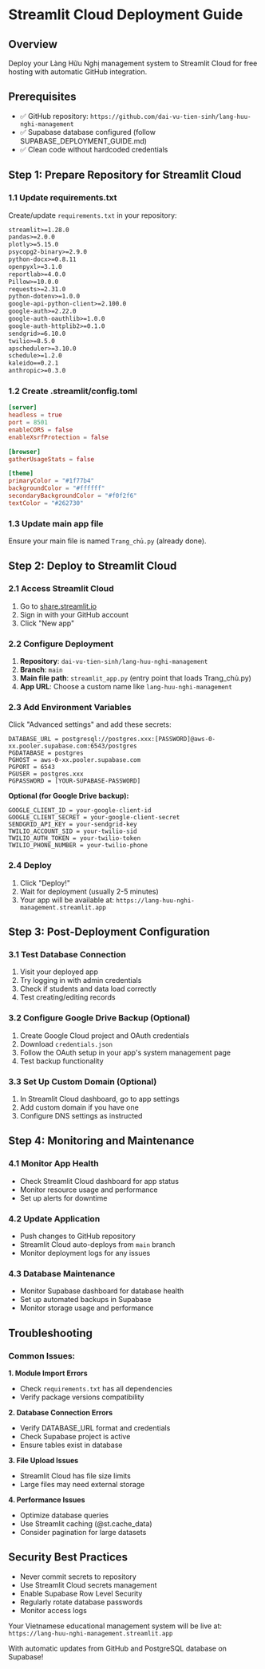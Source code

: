 # Streamlit Cloud Deployment Guide

## Overview
Deploy your Làng Hữu Nghị management system to Streamlit Cloud for free hosting with automatic GitHub integration.

## Prerequisites
- ✅ GitHub repository: `https://github.com/dai-vu-tien-sinh/lang-huu-nghi-management`
- ✅ Supabase database configured (follow SUPABASE_DEPLOYMENT_GUIDE.md)
- ✅ Clean code without hardcoded credentials

## Step 1: Prepare Repository for Streamlit Cloud

### 1.1 Update requirements.txt
Create/update `requirements.txt` in your repository:

```txt
streamlit>=1.28.0
pandas>=2.0.0
plotly>=5.15.0
psycopg2-binary>=2.9.0
python-docx>=0.8.11
openpyxl>=3.1.0
reportlab>=4.0.0
Pillow>=10.0.0
requests>=2.31.0
python-dotenv>=1.0.0
google-api-python-client>=2.100.0
google-auth>=2.22.0
google-auth-oauthlib>=1.0.0
google-auth-httplib2>=0.1.0
sendgrid>=6.10.0
twilio>=8.5.0
apscheduler>=3.10.0
schedule>=1.2.0
kaleido==0.2.1
anthropic>=0.3.0
```

### 1.2 Create .streamlit/config.toml
```toml
[server]
headless = true
port = 8501
enableCORS = false
enableXsrfProtection = false

[browser]
gatherUsageStats = false

[theme]
primaryColor = "#1f77b4"
backgroundColor = "#ffffff"
secondaryBackgroundColor = "#f0f2f6"
textColor = "#262730"
```

### 1.3 Update main app file
Ensure your main file is named `Trang_chủ.py` (already done).

## Step 2: Deploy to Streamlit Cloud

### 2.1 Access Streamlit Cloud
1. Go to [share.streamlit.io](https://share.streamlit.io)
2. Sign in with your GitHub account
3. Click "New app"

### 2.2 Configure Deployment
1. **Repository**: `dai-vu-tien-sinh/lang-huu-nghi-management`
2. **Branch**: `main`
3. **Main file path**: `streamlit_app.py` (entry point that loads Trang_chủ.py)
4. **App URL**: Choose a custom name like `lang-huu-nghi-management`

### 2.3 Add Environment Variables
Click "Advanced settings" and add these secrets:

```
DATABASE_URL = postgresql://postgres.xxx:[PASSWORD]@aws-0-xx.pooler.supabase.com:6543/postgres
PGDATABASE = postgres
PGHOST = aws-0-xx.pooler.supabase.com
PGPORT = 6543
PGUSER = postgres.xxx
PGPASSWORD = [YOUR-SUPABASE-PASSWORD]
```

**Optional (for Google Drive backup):**
```
GOOGLE_CLIENT_ID = your-google-client-id
GOOGLE_CLIENT_SECRET = your-google-client-secret
SENDGRID_API_KEY = your-sendgrid-key
TWILIO_ACCOUNT_SID = your-twilio-sid
TWILIO_AUTH_TOKEN = your-twilio-token
TWILIO_PHONE_NUMBER = your-twilio-phone
```

### 2.4 Deploy
1. Click "Deploy!"
2. Wait for deployment (usually 2-5 minutes)
3. Your app will be available at: `https://lang-huu-nghi-management.streamlit.app`

## Step 3: Post-Deployment Configuration

### 3.1 Test Database Connection
1. Visit your deployed app
2. Try logging in with admin credentials
3. Check if students and data load correctly
4. Test creating/editing records

### 3.2 Configure Google Drive Backup (Optional)
1. Create Google Cloud project and OAuth credentials
2. Download `credentials.json` 
3. Follow the OAuth setup in your app's system management page
4. Test backup functionality

### 3.3 Set Up Custom Domain (Optional)
1. In Streamlit Cloud dashboard, go to app settings
2. Add custom domain if you have one
3. Configure DNS settings as instructed

## Step 4: Monitoring and Maintenance

### 4.1 Monitor App Health
- Check Streamlit Cloud dashboard for app status
- Monitor resource usage and performance
- Set up alerts for downtime

### 4.2 Update Application
- Push changes to GitHub repository
- Streamlit Cloud auto-deploys from `main` branch
- Monitor deployment logs for any issues

### 4.3 Database Maintenance
- Monitor Supabase dashboard for database health
- Set up automated backups in Supabase
- Monitor storage usage and performance

## Troubleshooting

### Common Issues:

**1. Module Import Errors**
- Check `requirements.txt` has all dependencies
- Verify package versions compatibility

**2. Database Connection Errors**
- Verify DATABASE_URL format and credentials
- Check Supabase project is active
- Ensure tables exist in database

**3. File Upload Issues**
- Streamlit Cloud has file size limits
- Large files may need external storage

**4. Performance Issues**
- Optimize database queries
- Use Streamlit caching (@st.cache_data)
- Consider pagination for large datasets

## Security Best Practices

- Never commit secrets to repository
- Use Streamlit Cloud secrets management
- Enable Supabase Row Level Security
- Regularly rotate database passwords
- Monitor access logs

Your Vietnamese educational management system will be live at:
`https://lang-huu-nghi-management.streamlit.app`

With automatic updates from GitHub and PostgreSQL database on Supabase!